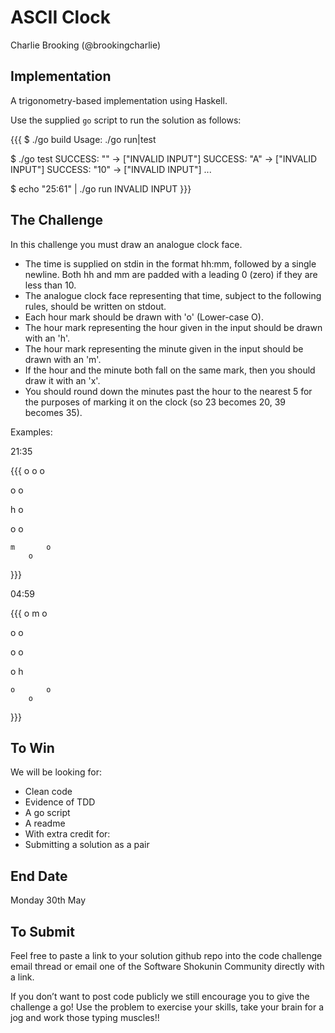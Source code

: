 # ASCII Clock

Charlie Brooking (@brookingcharlie)

## Implementation

A trigonometry-based implementation using Haskell.

Use the supplied `go` script to run the solution as follows:

{{{
$ ./go build
Usage: ./go run|test

$ ./go test
SUCCESS: "" -> ["INVALID INPUT"]
SUCCESS: "A" -> ["INVALID INPUT"]
SUCCESS: "10" -> ["INVALID INPUT"]
...

$ echo "25:61" | ./go run
INVALID INPUT
}}}

## The Challenge

In this challenge you must draw an analogue clock face.

* The time is supplied on stdin in the format hh:mm, followed by a single newline.
  Both hh and mm are padded with a leading 0 (zero) if they are less than 10.
* The analogue clock face representing that time, subject to the following rules,
  should be written on stdout.
* Each hour mark should be drawn with 'o' (Lower-case O).
* The hour mark representing the hour given in the input should be drawn with an 'h'.
* The hour mark representing the minute given in the input should be drawn with an 'm'.
* If the hour and the minute both fall on the same mark, then you should draw it with an 'x'.
* You should round down the minutes past the hour to the nearest 5 for the
  purposes of marking it on the clock (so 23 becomes 20, 39 becomes 35).

Examples:

21:35

{{{
        o
    o       o

 o             o

h               o

 o             o

    m       o
        o
}}}

04:59

{{{
        o
    m       o

 o             o

o               o

 o             h

    o       o
        o
}}}

## To Win

We will be looking for:

* Clean code
* Evidence of TDD
* A go script
* A readme
* With extra credit for:
* Submitting a solution as a pair

## End Date

Monday 30th May

## To Submit

Feel free to paste a link to your solution github repo into the code challenge
email thread or email one of the Software Shokunin Community directly with a link.  

If you don’t want to post code publicly we still encourage you to give the
challenge a go! Use the problem to exercise your skills, take your brain for a
jog and work those typing muscles!!
